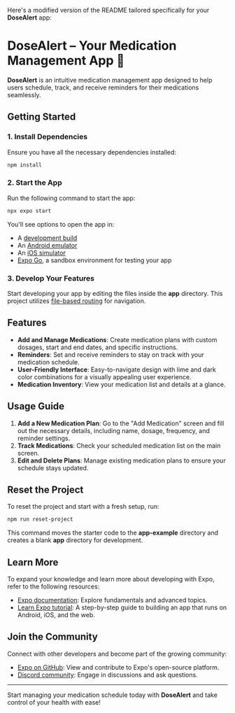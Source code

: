 Here's a modified version of the README tailored specifically for your **DoseAlert** app:

# DoseAlert – Your Medication Management App 💊

**DoseAlert** is an intuitive medication management app designed to help users schedule, track, and receive reminders for their medications seamlessly.

## Getting Started

### 1. Install Dependencies

Ensure you have all the necessary dependencies installed:

```bash
npm install
```

### 2. Start the App

Run the following command to start the app:

```bash
npx expo start
```

You'll see options to open the app in:

- A [development build](https://docs.expo.dev/develop/development-builds/introduction/)
- An [Android emulator](https://docs.expo.dev/workflow/android-studio-emulator/)
- An [iOS simulator](https://docs.expo.dev/workflow/ios-simulator/)
- [Expo Go](https://expo.dev/go), a sandbox environment for testing your app

### 3. Develop Your Features

Start developing your app by editing the files inside the **app** directory. This project utilizes [file-based routing](https://docs.expo.dev/router/introduction) for navigation.

## Features

- **Add and Manage Medications**: Create medication plans with custom dosages, start and end dates, and specific instructions.
- **Reminders**: Set and receive reminders to stay on track with your medication schedule.
- **User-Friendly Interface**: Easy-to-navigate design with lime and dark color combinations for a visually appealing user experience.
- **Medication Inventory**: View your medication list and details at a glance.

## Usage Guide

1. **Add a New Medication Plan**: Go to the "Add Medication" screen and fill out the necessary details, including name, dosage, frequency, and reminder settings.
2. **Track Medications**: Check your scheduled medication list on the main screen.
3. **Edit and Delete Plans**: Manage existing medication plans to ensure your schedule stays updated.

## Reset the Project

To reset the project and start with a fresh setup, run:

```bash
npm run reset-project
```

This command moves the starter code to the **app-example** directory and creates a blank **app** directory for development.

## Learn More

To expand your knowledge and learn more about developing with Expo, refer to the following resources:

- [Expo documentation](https://docs.expo.dev/): Explore fundamentals and advanced topics.
- [Learn Expo tutorial](https://docs.expo.dev/tutorial/introduction/): A step-by-step guide to building an app that runs on Android, iOS, and the web.

## Join the Community

Connect with other developers and become part of the growing community:

- [Expo on GitHub](https://github.com/expo/expo): View and contribute to Expo's open-source platform.
- [Discord community](https://chat.expo.dev): Engage in discussions and ask questions.



---

Start managing your medication schedule today with **DoseAlert** and take control of your health with ease!